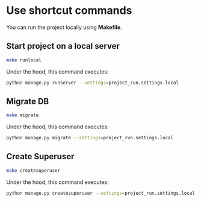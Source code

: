 # Use shortcut commands

You can run the project locally using **Makefile**.

## Start project on a local server

```bash
make runlocal
```

Under the hood, this command executes:

```bash
python manage.py runserver --settings=project_run.settings.local
```

## Migrate DB

```bash
make migrate
```

Under the hood, this command executes:

```bash
python manage.py migrate --settings=project_run.settings.local
```

## Create Superuser

```bash
make createsuperuser
```

Under the hood, this command executes:

```bash
python manage.py createsuperuser --settings=project_run.settings.local
```
